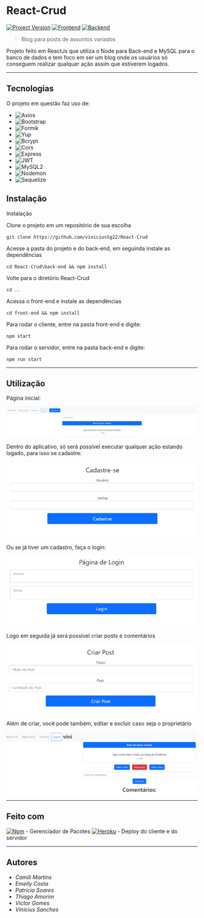 # React-Crud
[![Project Version][version-image]][version-url]
[![Frontend][Frontend-image]][Frontend-url]
[![Backend][Backend-image]][Backend-url]

> Blog para posts de assuntos variados

Projeto feito em ReactJs que utiliza o Node para Back-end e MySQL para o banco de dados e tem foco em ser um blog onde os usuários só conseguem realizar qualquer ação assim que estiverem logados.

---
## Tecnologias

O projeto em questão faz uso de:

* ![Axios][axios]
* ![Bootstrap][bootstrap]
* ![Formik][formik]
* ![Yup][yup]
* ![Bcrypt][bcrypt]
* ![Cors][cors]
* ![Express][express]
* ![JWT][jwt]
* ![MySQL2][mysql2]
* ![Nodemon][nodemon]
* ![Sequelize][sequelize]

## Instalação

Instalação

Clone o projeto em um repositório de sua escolha
```
git clone https://github.com/viniciusSg22/React-Crud
```

Acesse a pasta do projeto e do back-end, em seguinda instale as dependências
```
cd React-Crud\back-end && npm install
```

Volte para o diretório React-Crud
```
cd ..
```

Acessa o front-end e instale as dependências
```
cd front-end && npm install
```

Para rodar o cliente, entre na pasta front-end e digite:
```
npm start
```

Para rodar o servidor, entre na pasta back-end e digite:
```
npm run start
```

---
## Utilização

<p>Página inicial: </p>
<img src="./assets/inicial.PNG"/>
<p>Dentro do aplicativo, só será possível executar qualquer ação estando logado, para isso se cadastre: </p>
<img src="./assets/cadastro.PNG"/>
<p>Ou se já tiver um cadastro, faça o login: </p>
<img src="./assets/login.PNG"/>
<p>Logo em seguida já será possível criar posts e comentários</p>
<img src="./assets/criar.PNG"/>
<p>Além de criar, você pode também, editar e excluir caso seja o proprietário</p>
<img src="./assets/features.PNG"/>

---
## Feito com

[![Npm][npm]][npm-url] - Gerenciador de Pacotes
[![Heroku][heroku]][heroku-url] - Deploy do cliente e do servidor

---
## Autores

* *Camili Martins*
* *Emelly Costa*
* *Patricia Soares*
* *Thiago Amorim*
* *Victor Gomes*
* *Vinícius Sanches*

<!-- Links e imagens -->
[npm-url]: https://www.npmjs.com/
[heroku-url]: https://dashboard.heroku.com/apps
[version-image]: https://img.shields.io/badge/Version-1.0.0-brightgreen?style=for-the-badge&logo=appveyor
[version-url]: https://img.shields.io/badge/version-1.0.0-green
[Frontend-image]: https://img.shields.io/badge/Frontend-React-blue?style=for-the-badge
[Frontend-url]: https://img.shields.io/badge/Frontend-React-blue?style=for-the-badge
[Backend-image]: https://img.shields.io/badge/Backend-Node-important?style=for-the-badge
[Backend-url]: https://img.shields.io/badge/Backend-Node-important?style=for-the-badge
[axios]: https://img.shields.io/badge/Frontend-Axios-blue?style=for-the-badge
[bootstrap]: https://img.shields.io/badge/Frontend-Bootstrap-blue?style=for-the-badge
[formik]: https://img.shields.io/badge/Frontend-Formik-blue?style=for-the-badge
[yup]: https://img.shields.io/badge/Frontend-Yup-blue?style=for-the-badge
[bcrypt]: https://img.shields.io/badge/Backend-Bcrypt-important?style=for-the-badge
[cors]: https://img.shields.io/badge/Backend-Cors-important?style=for-the-badge
[express]: https://img.shields.io/badge/Backend-Express-important?style=for-the-badge
[jwt]: https://img.shields.io/badge/Backend-JWT-important?style=for-the-badge
[mysql2]: https://img.shields.io/badge/Backend-MySQL2-important?style=for-the-badge
[nodemon]: https://img.shields.io/badge/Backend-Nodemon-important?style=for-the-badge
[sequelize]: https://img.shields.io/badge/Backend-Sequelize-important?style=for-the-badge
[npm]: https://img.shields.io/badge/NPM-npm-important?style=for-the-badge
[heroku]: https://img.shields.io/badge/Heroku-HerokuCLI-important?style=for-the-badge